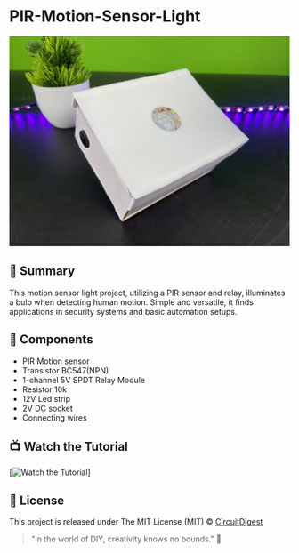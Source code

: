 # PIR-Motion-Sensor-Light
![PIR-Motion-Sensor-Light](https://github.com/Circuit-Digest/PIR-Motion-Sensor-Light/blob/main/Thumbnail%20Image/IMG_5456.jpg)

## 📜 Summary
This motion sensor light project, utilizing a PIR sensor and relay, illuminates a bulb when detecting human motion. Simple and versatile, it finds applications in security systems and basic automation setups.

## 🧰 Components
- PIR Motion sensor
- Transistor BC547(NPN)
- 1-channel 5V SPDT Relay Module
-	Resistor 10k
-	12V Led strip 
-	2V DC socket
-	Connecting wires

## 📺 Watch the Tutorial

[![Watch the Tutorial](https://github.com/Circuit-Digest/PIR-Motion-Sensor-Light/blob/main/Thumbnail%20Image/PIR_senosr_gif.gif)]


## 📝 License

This project is released under The MIT License (MIT) © [CircuitDigest](https://github.com/circuit-digest)

> "In the world of DIY, creativity knows no bounds." 🎨
